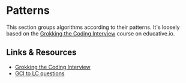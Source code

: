 # Patterns

This section groups algorithms according to their patterns. It's loosely based on the [Grokking the Coding Interview](https://www.educative.io/courses/grokking-the-coding-interview) course on educative.io. 

## Links & Resources

- [Grokking the Coding Interview](https://www.educative.io/courses/grokking-the-coding-interview)
- [GCI to LC questions](https://gist.github.com/tykurtz/3548a31f673588c05c89f9ca42067bc4)